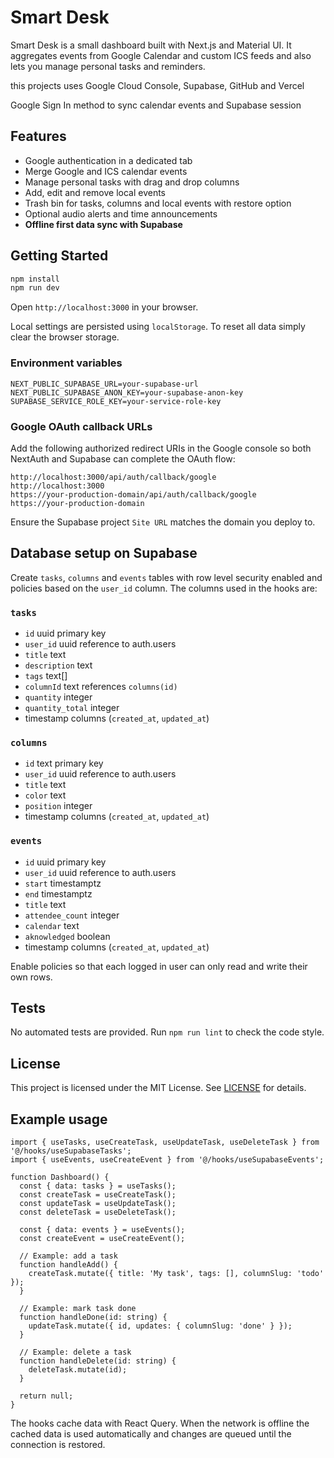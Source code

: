 # Smart Desk

Smart Desk is a small dashboard built with Next.js and Material UI. It aggregates events from Google Calendar and custom ICS feeds and also lets you manage personal tasks and reminders.

this projects uses Google Cloud Console, Supabase, GitHub and Vercel

Google Sign In method to sync calendar events and Supabase session

## Features

- Google authentication in a dedicated tab
- Merge Google and ICS calendar events
- Manage personal tasks with drag and drop columns
- Add, edit and remove local events
- Trash bin for tasks, columns and local events with restore option
- Optional audio alerts and time announcements
- **Offline first data sync with Supabase**

## Getting Started

```bash
npm install
npm run dev
```

Open `http://localhost:3000` in your browser.

Local settings are persisted using `localStorage`. To reset all data simply clear the browser storage.

### Environment variables

```
NEXT_PUBLIC_SUPABASE_URL=your-supabase-url
NEXT_PUBLIC_SUPABASE_ANON_KEY=your-supabase-anon-key
SUPABASE_SERVICE_ROLE_KEY=your-service-role-key
```

### Google OAuth callback URLs

Add the following authorized redirect URIs in the Google console so both
NextAuth and Supabase can complete the OAuth flow:

```
http://localhost:3000/api/auth/callback/google
http://localhost:3000
https://your-production-domain/api/auth/callback/google
https://your-production-domain
```

Ensure the Supabase project `Site URL` matches the domain you deploy to.

## Database setup on Supabase

Create `tasks`, `columns` and `events` tables with row level security enabled and policies based on the `user_id` column. The columns used in the hooks are:
### `tasks`

- `id` uuid primary key
- `user_id` uuid reference to auth.users
- `title` text
- `description` text
- `tags` text[]
- `columnId` text references `columns(id)`
- `quantity` integer
- `quantity_total` integer
- timestamp columns (`created_at`, `updated_at`)
### `columns`

- `id` text primary key
- `user_id` uuid reference to auth.users
- `title` text
- `color` text
- `position` integer
- timestamp columns (`created_at`, `updated_at`)

### `events`

- `id` uuid primary key
- `user_id` uuid reference to auth.users
- `start` timestamptz
- `end` timestamptz
- `title` text
- `attendee_count` integer
- `calendar` text
- `aknowledged` boolean
- timestamp columns (`created_at`, `updated_at`)

Enable policies so that each logged in user can only read and write their own rows.

## Tests

No automated tests are provided. Run `npm run lint` to check the code style.

## License

This project is licensed under the MIT License. See [LICENSE](LICENSE) for details.

## Example usage

```tsx
import { useTasks, useCreateTask, useUpdateTask, useDeleteTask } from '@/hooks/useSupabaseTasks';
import { useEvents, useCreateEvent } from '@/hooks/useSupabaseEvents';

function Dashboard() {
  const { data: tasks } = useTasks();
  const createTask = useCreateTask();
  const updateTask = useUpdateTask();
  const deleteTask = useDeleteTask();

  const { data: events } = useEvents();
  const createEvent = useCreateEvent();

  // Example: add a task
  function handleAdd() {
    createTask.mutate({ title: 'My task', tags: [], columnSlug: 'todo' });
  }

  // Example: mark task done
  function handleDone(id: string) {
    updateTask.mutate({ id, updates: { columnSlug: 'done' } });
  }

  // Example: delete a task
  function handleDelete(id: string) {
    deleteTask.mutate(id);
  }

  return null;
}
```

The hooks cache data with React Query. When the network is offline the cached data is used automatically and changes are queued until the connection is restored.
